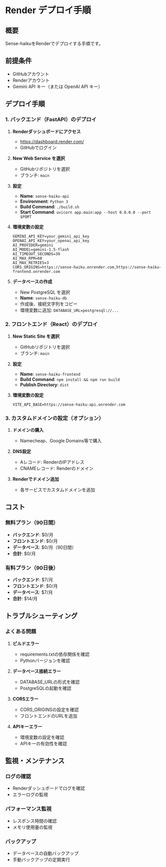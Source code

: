 # Render デプロイ手順

## 概要
Sense-haikuをRenderでデプロイする手順です。

## 前提条件
- GitHubアカウント
- Renderアカウント
- Gemini API キー（または OpenAI API キー）

## デプロイ手順

### 1. バックエンド（FastAPI）のデプロイ

1. **Renderダッシュボードにアクセス**
   - https://dashboard.render.com/
   - GitHubでログイン

2. **New Web Service を選択**
   - GitHubリポジトリを選択
   - ブランチ: `main`

3. **設定**
   - **Name**: `sense-haiku-api`
   - **Environment**: `Python 3`
   - **Build Command**: `./build.sh`
   - **Start Command**: `uvicorn app.main:app --host 0.0.0.0 --port $PORT`

4. **環境変数の設定**
   ```
   GEMINI_API_KEY=your_gemini_api_key
   OPENAI_API_KEY=your_openai_api_key
   AI_PROVIDER=gemini
   AI_MODEL=gemini-1.5-flash
   AI_TIMEOUT_SECONDS=30
   AI_MAX_RPM=60
   AI_MAX_RETRIES=3
   CORS_ORIGINS=https://sense-haiku.onrender.com,https://sense-haiku-frontend.onrender.com
   ```

5. **データベースの作成**
   - New PostgreSQL を選択
   - **Name**: `sense-haiku-db`
   - 作成後、接続文字列をコピー
   - 環境変数に追加: `DATABASE_URL=postgresql://...`

### 2. フロントエンド（React）のデプロイ

1. **New Static Site を選択**
   - GitHubリポジトリを選択
   - ブランチ: `main`

2. **設定**
   - **Name**: `sense-haiku-frontend`
   - **Build Command**: `npm install && npm run build`
   - **Publish Directory**: `dist`

3. **環境変数の設定**
   ```
   VITE_API_BASE=https://sense-haiku-api.onrender.com
   ```

### 3. カスタムドメインの設定（オプション）

1. **ドメインの購入**
   - Namecheap、Google Domains等で購入

2. **DNS設定**
   - Aレコード: RenderのIPアドレス
   - CNAMEレコード: Renderのドメイン

3. **Renderでドメイン追加**
   - 各サービスでカスタムドメインを追加

## コスト

### 無料プラン（90日間）
- **バックエンド**: $0/月
- **フロントエンド**: $0/月
- **データベース**: $0/月（90日間）
- **合計**: $0/月

### 有料プラン（90日後）
- **バックエンド**: $7/月
- **フロントエンド**: $0/月
- **データベース**: $7/月
- **合計**: $14/月

## トラブルシューティング

### よくある問題

1. **ビルドエラー**
   - requirements.txtの依存関係を確認
   - Pythonバージョンを確認

2. **データベース接続エラー**
   - DATABASE_URLの形式を確認
   - PostgreSQLの起動を確認

3. **CORSエラー**
   - CORS_ORIGINSの設定を確認
   - フロントエンドのURLを追加

4. **APIキーエラー**
   - 環境変数の設定を確認
   - APIキーの有効性を確認

## 監視・メンテナンス

### ログの確認
- Renderダッシュボードでログを確認
- エラーログの監視

### パフォーマンス監視
- レスポンス時間の確認
- メモリ使用量の監視

### バックアップ
- データベースの自動バックアップ
- 手動バックアップの定期実行
